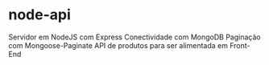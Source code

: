 # node-api

Servidor em NodeJS com Express
Conectividade com MongoDB
Paginação com Mongoose-Paginate
API de produtos para ser alimentada em Front-End

